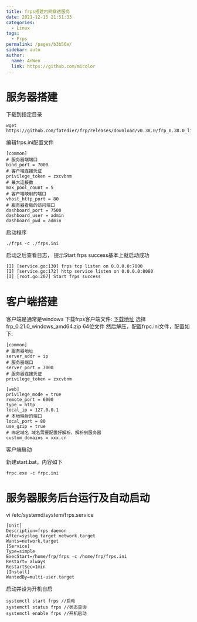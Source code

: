 ```yaml
---
title: frps搭建内网穿透服务
date: 2021-12-15 21:51:33
categories: 
  - Linux
tags: 
  - Frps
permalink: /pages/b3b56e/
sidebar: auto
author: 
  name: AnWen
  link: https://github.com/micolor
---
```


# 服务器搭建

下载到指定目录

```shell
wget https://github.com/fatedier/frp/releases/download/v0.38.0/frp_0.38.0_linux_amd64.tar.gz
```

编辑frps.ini配置文件

```shell
[common]
# 服务器端端口                                                                 
bind_port = 7000
# 客户端连接凭证                                                
privilege_token = zxcvbnm
# 最大连接数                                    
max_pool_count = 5                                                    
# 客户端映射的端口                                               
vhost_http_port = 80                                                 
# 服务器看板的访问端口                                                
dashboard_port = 7500                                     
dashboard_user = admin                                      
dashboard_pwd = admin
```

启动程序

```shell
./frps -c ./frps.ini
```

启动之后查看日志， 提示Start frps success基本上就启动成功

```shell
[I] [service.go:130] frps tcp listen on 0.0.0.0:7000
[I] [service.go:172] http service listen on 0.0.0.0:8080
[I] [root.go:207] Start frps success
```

# 客户端搭建

客户端是通常是windows
下载frps客户端文件: [下载地址](https://github.com/fatedier/frp/releases)
选择frp_0.21.0_windows_amd64.zip 64位文件
然后解压，配置frpc.ini文件，配置如下:

```shell
[common]
# 服务器地址
server_addr = ip
# 服务器端口
server_port = 7000
# 服务器连接凭证
privilege_token = zxcvbnm

[web]
privilege_mode = true
remote_port = 6000
type = http
local_ip = 127.0.0.1
# 本地映射的端口
local_port = 80
use_gzip = true
# 绑定域名 域名需要配置好解析，解析到服务器
custom_domains = xxx.cn
```

客户端启动

新建start.bat，内容如下

```shell
frpc.exe -c frpc.ini
```



# 服务器服务后台运行及自动启动

vi /etc/systemd/system/frps.service

```shell
[Unit]
Description=frps daemon
After=syslog.target network.target
Wants=network.target
[Service]
Type=simple
ExecStart=/home/frp/frps -c /home/frp/frps.ini
Restart= always
RestartSec=1min
[Install]
WantedBy=multi-user.target
```

启动并设为开机自启

```shell
systemctl start frps //启动
systemctl status frps //状态查询
systemctl enable frps //开机启动
```


